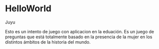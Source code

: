 # HelloWorld
Juyu

Esto es un intento de juego con aplicacion en la eduación. 
Es un juego de preguntas que está totalmente basado en la presencia de la mujer en los distintos ámbitos de la historia
del mundo. 
